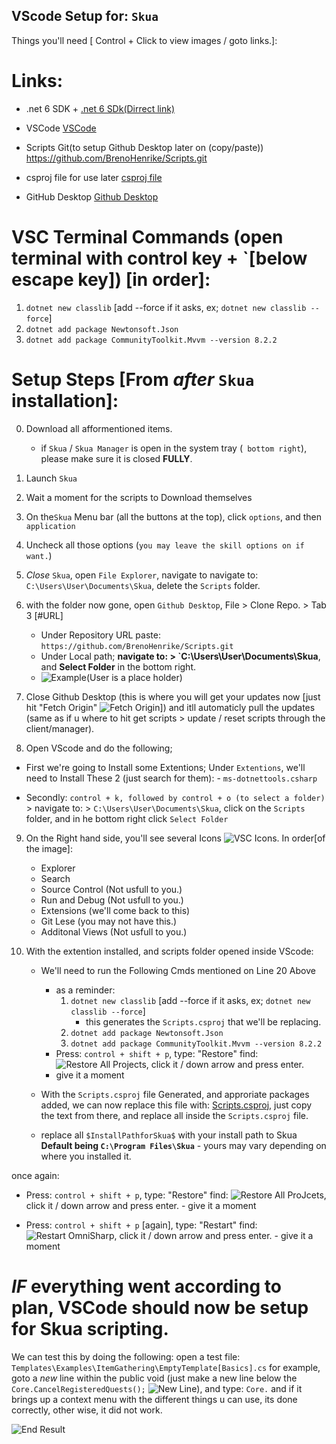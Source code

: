 VScode Setup for: `Skua`
----------------------------
Things you'll need [ Control + Click to view images / goto links.]:

# Links: 

- .net 6 SDK +
[.net 6 SDk(Dirrect link)](https://dotnet.microsoft.com/en-us/download/dotnet/thank-you/sdk-6.0.420-windows-x64-installer)

- VSCode
[VSCode](https://code.visualstudio.com/download)

- Scripts Git(to setup Github Desktop later on (copy/paste))
https://github.com/BrenoHenrike/Scripts.git

- csproj file for use later
[csproj file](https://github.com/wtffidy/shit-yourself/blob/main/Scripts.csproj)

- GitHub Desktop
[Github Desktop](https://desktop.github.com/)


# VSC Terminal Commands (open terminal with control key + `[below escape key]) [in order]:

1. `dotnet new classlib` [add --force if it asks, ex; `dotnet new classlib --force`]
2. `dotnet add package Newtonsoft.Json`
3. `dotnet add package CommunityToolkit.Mvvm --version 8.2.2`


# Setup Steps [From *after* `Skua` installation]:

0. Download all afformentioned items.
    - if `Skua` / `Skua Manager` is open in the system tray (` bottom right`), please make sure it is closed **FULLY**.

1. Launch `Skua`

2. Wait a moment for the scripts to Download themselves

3. On the`Skua` Menu bar (all the buttons at the top), click `options`, and then `application`

4. Uncheck all those options (`you may leave the skill options on if want.`)

5. *Close* `Skua`, open `File Explorer`, navigate to navigate to: `C:\Users\User\Documents\Skua`, delete the `Scripts` folder.

6. with the folder now gone, open `Github Desktop`, File > Clone Repo. > Tab 3 [#URL]
    - Under Repository URL paste: `https://github.com/BrenoHenrike/Scripts.git`
    - Under Local path; **navigate to: > `C:\Users\User\Documents\Skua**, and **Select Folder** in the bottom right.
    - ![Example(*User* is a place holder)](https://i.imgur.com/SP4OBNZ.png) 

7. Close Github Desktop (this is where you will get your updates now [just hit "Fetch Origin" ![Fetch Origin](https://i.imgur.com/J6vMvle.png)]) and itll automaticly pull the updates (same as if u where to hit get scripts > update / reset scripts through the client/manager).

8. Open VScode and do the following;

- First we're going to Install some Extentions;
Under `Extentions`, we'll need to Install These 2 (just search for them):
        - `ms-dotnettools.csharp` 
 
- Secondly: `control + k, followed by control + o (to select a folder)` > navigate to: > `C:\Users\User\Documents\Skua`, click on the `Scripts` folder, and in he bottom right click `Select Folder`

9. On the Right hand side, you'll see several Icons ![VSC Icons](https://i.imgur.com/l5nbsFf.png).
In order[of the image]: 
    - Explorer
    - Search
    - Source Control (Not usfull to you.)
    - Run and Debug (Not usfull to you.)
    - Extensions (we'll come back to this)
    - Git Lese (you may not have this.)
    - Additonal Views (Not usfull to you.)

10. With the extention installed, and scripts folder opened inside VScode:
    - We'll need to run the Following Cmds mentioned on Line 20 Above
        - as a reminder: 
            1. `dotnet new classlib` [add --force if it asks, ex; `dotnet new classlib --force`]
                - this generates the `Scripts.csproj` that we'll be replacing.
            2. `dotnet add package Newtonsoft.Json`
            3. `dotnet add package CommunityToolkit.Mvvm --version 8.2.2`
        - Press: `control + shift + p`, type: "Restore" find: ![Restore All Projects](https://i.imgur.com/yZ3xbzh.png), click it / down arrow and press enter.
        - give it a moment

    - With the `Scripts.csproj` file Generated, and approriate packages added, we can now replace this file with: [Scripts.csproj](https://github.com/wtffidy/shit-yourself/blob/main/Scripts.csproj), just copy the text from there, and replace all inside the `Scripts.csproj` file.
    - replace all `$InstallPathforSkua$` with your install path to Skua **Default being `C:\Program Files\Skua`** - yours may vary depending on where you installed it.
      
 once again:
 - Press: `control + shift + p`, type: "Restore" find: ![Restore All ProJcets](https://i.imgur.com/yZ3xbzh.png), click it / down arrow and press enter.
        - give it a moment

 - Press: `control + shift + p` [again], type: "Restart" find:   ![Restart OmniSharp](https://i.imgur.com/boCTkJp.png), click it / down arrow and press enter.
        - give it a moment

# *IF* everything went according to plan, VSCode should now be setup for Skua scripting.
We can test this by doing the following:
open a test file: `Templates\Examples\ItemGathering\EmptyTemplate[Basics].cs` for example, goto a *new* line within the public void (just make a new line below the `Core.CancelRegisteredQuests();` ![New Line](https://i.imgur.com/c8hxAUb.png)), and type: `Core.` and if it brings up a context menu with the different things u can use, its done correctly, other wise, it did not work. 

![End Result](https://i.imgur.com/UO5i9Vr.png)

